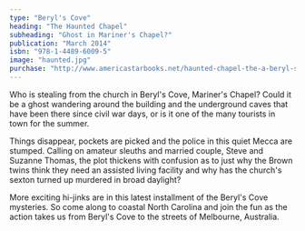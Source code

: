 ```yaml
---
type: "Beryl's Cove"
heading: "The Haunted Chapel"
subheading: "Ghost in Mariner's Chapel?"
publication: "March 2014"
isbn: "978-1-4489-6009-5"
image: "haunted.jpg"
purchase: "http://www.americastarbooks.net/haunted-chapel-the-a-beryl-s-cove-mystery_moreinfo.html"
---
```


Who is stealing from the church in Beryl's Cove, Mariner's Chapel? Could it be a ghost wandering around the building and the underground caves that have been there since civil war days, or is it one of the many tourists in town for the summer.

Things disappear, pockets are picked and the police in this quiet Mecca are stumped. Calling on amateur sleuths and married couple, Steve and Suzanne Thomas, the plot thickens with confusion as to just why the Brown twins think they need an assisted living facility and why has the church's sexton turned up murdered in broad daylight?

More exciting hi-jinks are in this latest installment of the Beryl's Cove mysteries. So come along to coastal North Carolina and join the fun as the action takes us from Beryl's Cove to the streets of Melbourne, Australia. 
